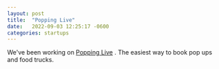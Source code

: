```yaml
---
layout: post
title:  "Popping Live"
date:   2022-09-03 12:25:17 -0600
categories: startups
---
```

We've been working on [Popping Live](https://popping.live) . The easiest way to book pop ups and food trucks.
